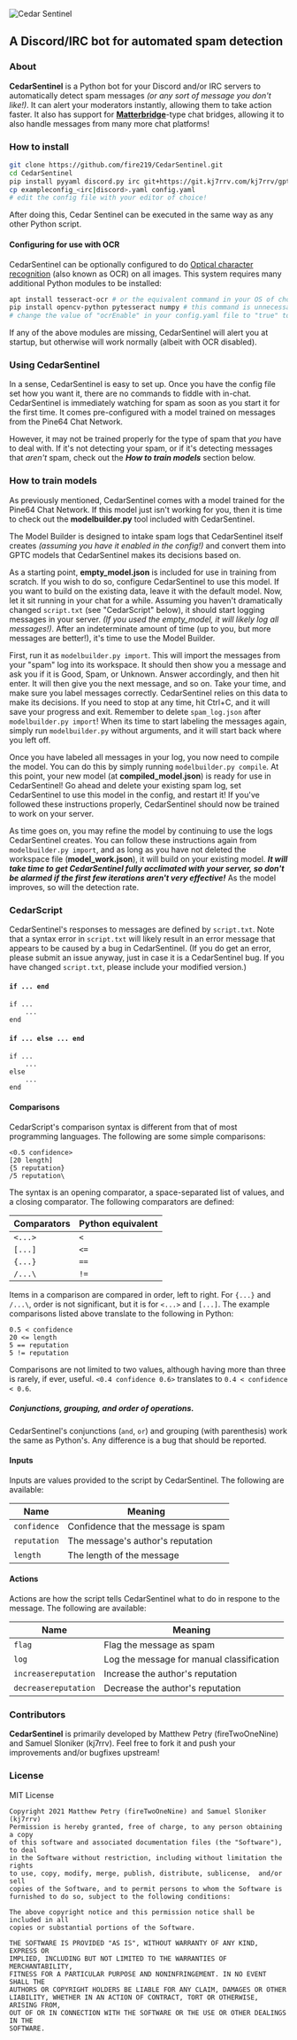 ![Cedar Sentinel](/readme_files/logo_sm.png)
## A Discord/IRC bot for automated spam detection

### About

**CedarSentinel** is a Python bot for your Discord and/or IRC servers to
automatically detect spam messages *(or any sort of message you don't like!)*.
It can alert your moderators instantly, allowing them to take action faster.
It also has support for
[**Matterbridge**](https://github.com/42wim/matterbridge/)-type chat bridges,
allowing it to also handle messages from many more chat platforms!

### How to install

```bash
git clone https://github.com/fire219/CedarSentinel.git
cd CedarSentinel
pip install pyyaml discord.py irc git+https://git.kj7rrv.com/kj7rrv/gptc@master
cp exampleconfig_<irc|discord>.yaml config.yaml
# edit the config file with your editor of choice!
```

After doing this, Cedar Sentinel can be executed in the same way as any other
Python script.

#### Configuring for use with OCR

CedarSentinel can be optionally configured to do [Optical character recognition](https://en.wikipedia.org/wiki/Optical_character_recognition) (also known as OCR) on all images. This system requires many additional Python modules to be installed:

```bash
apt install tesseract-ocr # or the equivalent command in your OS of choice
pip install opencv-python pytesseract numpy # this command is unnecessary if you don't want image OCR functionality
# change the value of "ocrEnable" in your config.yaml file to "true" to enable OCR
```

If any of the above modules are missing, CedarSentinel will alert you at startup, but otherwise will work normally (albeit with OCR disabled).

### Using CedarSentinel

In a sense, CedarSentinel is easy to set up. Once you have the config file set
how you want it, there are no commands to fiddle with in-chat. CedarSentinel
is immediately watching for spam as soon as you start it for the first time.
It comes pre-configured with a model trained on messages from the Pine64 Chat
Network.

However, it may not be trained properly for the type of spam that *you* have
to deal with. If it's not detecting your spam, or if it's detecting messages
that *aren't* spam, check out the ***How to train models*** section below.

### How to train models

As previously mentioned, CedarSentinel comes with a model trained for the
Pine64 Chat Network. If this model just isn't working for you, then it is
time to check out the **modelbuilder.py** tool included with CedarSentinel.

The Model Builder is designed to intake spam logs that CedarSentinel itself
creates *(assuming you have it enabled in the config!)* and convert them into
GPTC models that CedarSentinel makes its decisions based on. 

As a starting point, **empty_model.json** is included for use in training from
scratch. If you wish to do so, configure CedarSentinel to use this model. If
you want to build on the existing data, leave it with the default model. Now,
let it sit running in your chat for a while. Assuming you haven't dramatically
changed `script.txt` (see "CedarScript" below), it should start logging
messages in your server. *(If you used the empty_model, it will likely log all
messages!)*. After an indeterminate amount of time (up to you, but more
messages are better!), it's time to use the Model Builder.

First, run it as `modelbuilder.py import`. This will import the messages from
your "spam" log into its workspace. It should then show you a message and ask
you if it is Good, Spam, or Unknown. Answer accordingly, and then hit enter.
It will then give you the next message, and so on. Take your time, and make
sure you label messages correctly. CedarSentinel relies on this data to make
its decisions. If you need to stop at any time, hit Ctrl+C, and it will save
your progress and exit. Remember to delete `spam_log.json` after
`modelbuilder.py import`! When its time to start labeling the messages again,
simply run `modelbuilder.py` without arguments, and it will start back where
you left off.

Once you have labeled all messages in your log, you now need to compile the
model. You can do this by simply running `modelbuilder.py compile`. At this
point, your new model (at **compiled_model.json**) is ready for use in
CedarSentinel! Go ahead and delete your existing spam log, set CedarSentinel
to use this model in the config, and restart it! If you've followed these
instructions properly, CedarSentinel should now be trained to work on your
server.

As time goes on, you may refine the model by continuing to use the logs
CedarSentinel creates. You can follow these instructions again from
`modelbuilder.py import`, and as long as you have not deleted the workspace
file (**model_work.json**), it will build on your existing model. ***It will
take time to get CedarSentinel fully acclimated with your server, so don't be
alarmed if the first few iterations aren't very effective!*** As the model
improves, so will the detection rate.

### CedarScript

CedarSentinel's responses to messages are defined by `script.txt`. Note that a
syntax error in `script.txt` will likely result in an error message that
appears to be caused by a bug in CedarSentinel. (If you do get an error,
please submit an issue anyway, just in case it is a CedarSentinel bug. If you
have changed `script.txt`, please include your modified version.)

#### `if ... end`

    if ...
        ...
    end

#### `if ... else ... end`

    if ...
        ...
    else
        ...
    end

#### Comparisons

CedarScript's comparison syntax is different from that of most programming
languages. The following are some simple comparisons:

    <0.5 confidence>
    [20 length]
    {5 reputation}
    /5 reputation\

The syntax is an opening comparator, a space-separated list of values, and a
closing comparator. The following comparators are defined:

| Comparators | Python equivalent |
|-------------|-------------------|
| `<...>`     | `<`               |
| `[...]`     | `<=`              |
| `{...}`     | `==`              |
| `/...\`     | `!=`              |

Items in a comparison are compared in order, left to right. For `{...}` and
`/...\`, order is not significant, but it is for `<...>` and `[...]`. The
example comparisons listed above translate to the following in Python:

    0.5 < confidence
    20 <= length
    5 == reputation
    5 != reputation

Comparisons are not limited to two values, although having more than three is
rarely, if ever, useful. `<0.4 confidence 0.6>` translates to `0.4 <
confidence < 0.6`.

##### Conjunctions, grouping, and order of operations.

CedarSentinel's conjunctions (`and`, `or`) and grouping (with parenthesis)
work the same as Python's. Any difference is a bug that should be reported.

#### Inputs

Inputs are values provided to the script by CedarSentinel. The following are
available:

| Name         | Meaning                             |
|--------------|-------------------------------------|
| `confidence` | Confidence that the message is spam |
| `reputation` | The message's author's reputation   |
| `length`     | The length of the message           |

#### Actions

Actions are how the script tells CedarSentinel what to do in respone to
the message. The following are available:

| Name                 | Meaning                                   |
|----------------------|-------------------------------------------|
| `flag`               | Flag the message as spam                  |
| `log`                | Log the message for manual classification |
| `increasereputation` | Increase the author's reputation          |
| `decreasereputation` | Decrease the author's reputation          |

### Contributors

**CedarSentinel** is primarily developed by Matthew Petry (fireTwoOneNine) and
Samuel Sloniker (kj7rrv). Feel free to fork it and push your improvements
and/or bugfixes upstream!

### License
MIT License

```
Copyright 2021 Matthew Petry (fireTwoOneNine) and Samuel Sloniker (kj7rrv)
Permission is hereby granted, free of charge, to any person obtaining a copy
of this software and associated documentation files (the "Software"),  to deal
in the Software without restriction, including without limitation the rights
to use, copy, modify, merge, publish, distribute, sublicense,  and/or sell
copies of the Software, and to permit persons to whom the Software is
furnished to do so, subject to the following conditions:

The above copyright notice and this permission notice shall be included in all
copies or substantial portions of the Software.

THE SOFTWARE IS PROVIDED "AS IS", WITHOUT WARRANTY OF ANY KIND, EXPRESS OR
IMPLIED, INCLUDING BUT NOT LIMITED TO THE WARRANTIES OF MERCHANTABILITY,
FITNESS FOR A PARTICULAR PURPOSE AND NONINFRINGEMENT. IN NO EVENT SHALL THE
AUTHORS OR COPYRIGHT HOLDERS BE LIABLE FOR ANY CLAIM, DAMAGES OR OTHER
LIABILITY, WHETHER IN AN ACTION OF CONTRACT, TORT OR OTHERWISE, ARISING FROM,
OUT OF OR IN CONNECTION WITH THE SOFTWARE OR THE USE OR OTHER DEALINGS IN THE
SOFTWARE.
```
